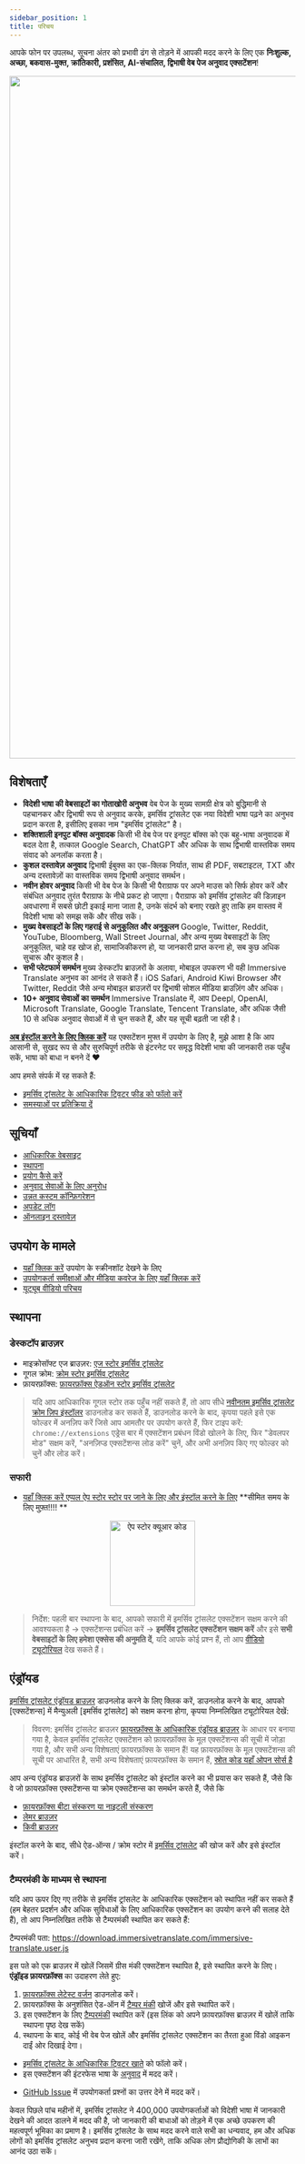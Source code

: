 ```yaml
---
sidebar_position: 1
title: परिचय
---
```


आपके फोन पर उपलब्ध, सूचना अंतर को प्रभावी ढंग से तोड़ने में आपकी मदद करने के लिए एक **निःशुल्क, अच्छा, बकवास-मुक्त, क्रांतिकारी, प्रशंसित, AI-संचालित, द्विभाषी वेब पेज अनुवाद एक्सटेंशन**!

<img src="https://s.immersivetranslate.com/assets/introduce_en.jpg" width="1200"/>

## विशेषताएँ

- **विदेशी भाषा की वेबसाइटों का गोताखोरी अनुभव** वेब पेज के मुख्य सामग्री क्षेत्र को बुद्धिमानी से पहचानकर और द्विभाषी रूप से अनुवाद करके, इमर्सिव ट्रांसलेट एक नया विदेशी भाषा पढ़ने का अनुभव प्रदान करता है, इसीलिए इसका नाम "इमर्सिव ट्रांसलेट" है।
- **शक्तिशाली इनपुट बॉक्स अनुवादक** किसी भी वेब पेज पर इनपुट बॉक्स को एक बहु-भाषा अनुवादक में बदल देता है, तत्काल Google Search, ChatGPT और अधिक के साथ द्विभाषी वास्तविक समय संवाद को अनलॉक करता है।
- **कुशल दस्तावेज़ अनुवाद** द्विभाषी ईबुक्स का एक-क्लिक निर्यात, साथ ही PDF, सबटाइटल, TXT और अन्य दस्तावेज़ों का वास्तविक समय द्विभाषी अनुवाद समर्थन।
- **नवीन होवर अनुवाद** किसी भी वेब पेज के किसी भी पैराग्राफ पर अपने माउस को सिर्फ होवर करें और संबंधित अनुवाद तुरंत पैराग्राफ के नीचे प्रकट हो जाएगा। पैराग्राफ को इमर्सिव ट्रांसलेट की डिज़ाइन अवधारणा में सबसे छोटी इकाई माना जाता है, उनके संदर्भ को बनाए रखते हुए ताकि हम वास्तव में विदेशी भाषा को समझ सकें और सीख सकें।
- **मुख्य वेबसाइटों के लिए गहराई से अनुकूलित और अनुकूलन** Google, Twitter, Reddit, YouTube, Bloomberg, Wall Street Journal, और अन्य मुख्य वेबसाइटों के लिए अनुकूलित, चाहे वह खोज हो, सामाजिकीकरण हो, या जानकारी प्राप्त करना हो, सब कुछ अधिक सुचारू और कुशल है।
- **सभी प्लेटफार्म समर्थन** मुख्य डेस्कटॉप ब्राउज़रों के अलावा, मोबाइल उपकरण भी वही Immersive Translate अनुभव का आनंद ले सकते हैं। iOS Safari, Android Kiwi Browser और Twitter, Reddit जैसे अन्य मोबाइल ब्राउज़रों पर द्विभाषी सोशल मीडिया ब्राउज़िंग और अधिक।
- **10+ अनुवाद सेवाओं का समर्थन** Immersive Translate में, आप Deepl, OpenAI, Microsoft Translate, Google Translate, Tencent Translate, और अधिक जैसी 10 से अधिक अनुवाद सेवाओं में से चुन सकते हैं, और यह सूची बढ़ती जा रही है।

[**अब इंस्टॉल करने के लिए क्लिक करें**](/docs/installation/)
यह एक्सटेंशन मुफ्त में उपयोग के लिए है, मुझे आशा है कि आप आसानी से, सुखद रूप से और सुरुचिपूर्ण तरीके से इंटरनेट पर समृद्ध विदेशी भाषा की जानकारी तक पहुँच सकें, भाषा को बाधा न बनने दें ❤️

आप हमसे संपर्क में रह सकते हैं:

<!-- - [इमर्सिव ट्रांसलेट को ईमेल द्वारा सब्सक्राइब करें](https://immersivetranslate.substack.com/) समय पर नवीनतम अपडेट और (लाभ) प्राप्त करें। -->

- [इमर्सिव ट्रांसलेट के आधिकारिक ट्विटर फीड को फॉलो करें](https://twitter.com/immersivetrans)
  <!-- - [टेलीग्राम चैनल को फॉलो करें](https://t.me/immersivetranslate) नवीनतम समाचार प्राप्त करें! -->
  <!-- - [टेलीग्राम ग्रुप में शामिल हों](https://t.me/+rq848Z09nehlOTgx) सुविधाओं के बारे में चर्चा में भाग लेने के लिए। -->
- [समस्याओं पर प्रतिक्रिया दें](https://github.com/immersive-translate/immersive-translate/issues/)

## सूचियाँ

- [आधिकारिक वेबसाइट](https://immersivetranslate.com/en/?force=1)
- [स्थापना](/docs/installation/)
- [प्रयोग कैसे करें](/docs/usage/)
- [अनुवाद सेवाओं के लिए अनुरोध](/docs/services/)
- [उन्नत कस्टम कॉन्फ़िगरेशन](/docs/advanced/)
- [अपडेट लॉग](/docs/CHANGELOG/)
- [ऑनलाइन दस्तावेज़](/docs/)

## उपयोग के मामले

<!-- - [जानिए इमर्सिव ट्रांसलेट का एक महीने उपयोग करने के बाद उपयोगकर्ता श्याओ झांग के साथ क्या बदलाव हुए](#user-xiao-zhangs-story) -->

- [यहाँ क्लिक करें](/docs/usecase/) उपयोग के स्क्रीनशॉट देखने के लिए
- [उपयोगकर्ता समीक्षाओं और मीडिया कवरेज के लिए यहाँ क्लिक करें](/docs/review/)
- [यूट्यूब वीडियो परिचय](https://www.youtube.com/watch?v=SHznc5kQCM4&ab_channel=ImmersiveTranslate)

## स्थापना

### डेस्कटॉप ब्राउज़र

- माइक्रोसॉफ्ट एज ब्राउज़र: [एज स्टोर इमर्सिव ट्रांसलेट](https://microsoftedge.microsoft.com/addons/detail/amkbmndfnliijdhojkpoglbnaaahippg)
- गूगल क्रोम: [क्रोम स्टोर इमर्सिव ट्रांसलेट](https://chrome.google.com/webstore/detail/immersive-translate/bpoadfkcbjbfhfodiogcnhhhpibjhbnh)
- फ़ायरफ़ॉक्स: [फ़ायरफ़ॉक्स ऐडऑन स्टोर इमर्सिव ट्रांसलेट](https://addons.mozilla.org/firefox/addon/immersive-translate/)

> यदि आप आधिकारिक गूगल स्टोर तक पहुँच नहीं सकते हैं, तो आप सीधे [नवीनतम इमर्सिव ट्रांसलेट क्रोम ज़िप इंस्टॉलर](https://download.immersivetranslate.com/latest/chrome-immersive-translate.zip) डाउनलोड कर सकते हैं, डाउनलोड करने के बाद, कृपया पहले इसे एक फोल्डर में अनज़िप करें जिसे आप आमतौर पर उपयोग करते हैं, फिर टाइप करें: `chrome://extensions` एड्रेस बार में एक्सटेंशन प्रबंधन विंडो खोलने के लिए, फिर "डेवलपर मोड" सक्षम करें, "अनज़िप्ड एक्सटेंशन्स लोड करें" चुनें, और अभी अनज़िप किए गए फोल्डर को चुनें और लोड करें।

### सफारी

- [यहाँ क्लिक करें एप्पल ऐप स्टोर स्टोर पर जाने के लिए और इंस्टॉल करने के लिए](https://apps.apple.com/app/immersive-translate/id6447957425) \*\*सीमित समय के लिए मुफ़्त!!!! \*\*

<div align="center">
<img src="https://s.immersivetranslate.com/static/official-static/assets/immersive-app-store.png" width="150" alt="ऐप स्टोर क्यूआर कोड" />
</div>

> निर्देश: पहली बार स्थापना के बाद, आपको सफारी में इमर्सिव ट्रांसलेट एक्सटेंशन सक्षम करने की आवश्यकता है -> एक्सटेंशन्स प्रबंधित करें -> **इमर्सिव ट्रांसलेट एक्सटेंशन सक्षम करें** और इसे **सभी वेबसाइटों के लिए हमेशा एक्सेस की अनुमति दें**, यदि आपके कोई प्रश्न हैं, तो आप [वीडियो ट्यूटोरियल](https://s.immersivetranslate.com/videos/ios_safari_turorial_en.mp4) देख सकते हैं।

## एंड्रॉयड

[इमर्सिव ट्रांसलेट एंड्रॉयड ब्राउज़र](/android/) डाउनलोड करने के लिए क्लिक करें, डाउनलोड करने के बाद, आपको [एक्सटेंशन्स] में मैन्युअली [इमर्सिव ट्रांसलेट] को सक्षम करना होगा, कृपया निम्नलिखित ट्यूटोरियल देखें:

<!-- <video controls style={{width:"100%", maxWidth:"350px"}} src="https://s.immersivetranslate.com/videos/android-installation.mp4"></video> -->

> विवरण: इमर्सिव ट्रांसलेट ब्राउज़र [फ़ायरफ़ॉक्स के आधिकारिक एंड्रॉयड ब्राउज़र](https://www.mozilla.org/firefox/browsers/mobile/android/) के आधार पर बनाया गया है, केवल इमर्सिव ट्रांसलेट एक्सटेंशन को फ़ायरफ़ॉक्स के मूल एक्सटेंशन्स की सूची में जोड़ा गया है, और सभी अन्य विशेषताएं फ़ायरफ़ॉक्स के समान हैं! यह फ़ायरफ़ॉक्स के मूल एक्सटेंशन्स की सूची पर आधारित है, सभी अन्य विशेषताएं फ़ायरफ़ॉक्स के समान हैं, [स्रोत कोड यहाँ ओपन सोर्स है](https://github.com/immersive-translate/firefox-android)

आप अन्य एंड्रॉयड ब्राउज़रों के साथ इमर्सिव ट्रांसलेट को इंस्टॉल करने का भी प्रयास कर सकते हैं, जैसे कि वे जो फ़ायरफ़ॉक्स एक्सटेंशन्स या क्रोम एक्सटेंशन्स का समर्थन करते हैं, जैसे कि

- [फ़ायरफ़ॉक्स बीटा संस्करण या नाइटली संस्करण](https://www.mozilla.org/firefox/channel/android/)
- [लेमर ब्राउज़र](https://lemurbrowser.com/)
- [किवी ब्राउज़र](https://kiwibrowser.com/)

इंस्टॉल करने के बाद, सीधे ऐड-ऑन्स / क्रोम स्टोर में [इमर्सिव ट्रांसलेट](https://chrome.google.com/webstore/detail/immersive-translate/bpoadfkcbjbfhfodiogcnhhhpibjhbnh) की खोज करें और इसे इंस्टॉल करें।

### टैम्परमंकी के माध्यम से स्थापना

यदि आप ऊपर दिए गए तरीके से इमर्सिव ट्रांसलेट के आधिकारिक एक्सटेंशन को स्थापित नहीं कर सकते हैं (हम बेहतर प्रदर्शन और अधिक सुविधाओं के लिए आधिकारिक एक्सटेंशन का उपयोग करने की सलाह देते हैं), तो आप निम्नलिखित तरीके से टैम्परमंकी स्थापित कर सकते हैं:

टैम्परमंकी पता: https://download.immersivetranslate.com/immersive-translate.user.js

इस पते को एक ब्राउज़र में खोलें जिसमें ग्रीस मंकी एक्सटेंशन स्थापित है, इसे स्थापित करने के लिए। **एंड्रॉइड फ़ायरफ़ॉक्स** का उदाहरण लेते हुए:

1. [फ़ायरफ़ॉक्स लेटेस्ट वर्जन](https://www.mozilla.org/firefox/browsers/mobile/android/) डाउनलोड करें।
2. फ़ायरफ़ॉक्स के अनुशंसित ऐड-ऑन में [टैम्पर मंकी](https://www.tampermonkey.net/) खोजें और इसे स्थापित करें।
3. इस एक्सटेंशन के लिए [टैम्परमंकी](https://download.immersivetranslate.com/immersive-translate.user.js) स्थापित करें (इस लिंक को अपने फ़ायरफ़ॉक्स ब्राउज़र में खोलें ताकि स्थापना पृष्ठ देख सकें)
4. स्थापना के बाद, कोई भी वेब पेज खोलें और इमर्सिव ट्रांसलेट एक्सटेंशन का तैरता हुआ विंडो आइकन दाईं ओर दिखाई देगा।

<!--

## एक लंबा नोट

नमस्ते, मैं ओवेन हूँ, और मैंने खुद अतीत में अनगिनत स्वयंसेवकों द्वारा विकसित किए गए मुफ्त उपकरणों से लाभ उठाया है और इतना जीवनभर का ज्ञान प्राप्त किया है कि यह मेरी विश्वास को मजबूत करता है कि **समान** जानकारी तक पहुँचना हम सभी का सबसे महत्वपूर्ण अधिकार है। इसलिए मैंने कई मुफ्त द्विभाषी उपकरण बनाए हैं जो लोगों को अधिक प्रभावी ढंग से जानकारी तक पहुँचने में मदद करते हैं (जबकि हम उस दिन की प्रतीक्षा कर रहे हैं जब हम इन सहायताओं से दूर जा सकें)

आज तक, इमर्सिव ट्रांसलेट ने **400,000** से अधिक लोगों को विदेशी भाषा में जानकारी पढ़ने की आदत विकसित करने में मदद की है।

इमर्सिव ट्रांसलेट से पहले:

- सामान्य अनुवाद उपकरण सीधे अनुवाद प्रदर्शित करते हैं, और जब आपको कुछ समझ में नहीं आता तो आपको मूल और अनुवाद के बीच बार-बार स्विच करना पड़ता है।
- सामान्य अनुवाद उपकरण केवल अपने अनुवाद इंजनों का समर्थन करते हैं, जिनकी गुणवत्ता पर संदेह है और वे जिन भाषाओं का समर्थन करते हैं वह सीमित है
- सामान्य अनुवाद उपकरण केवल वेब पेज अनुवाद का समर्थन करते हैं, लेकिन हमारे पास ई-बुक्स, PDF, TXT, सबटाइटल फाइलें और अन्य दस्तावेज़ भी हैं जिनका अनुवाद किया जाना है!

इसलिए बहुत से लोग केवल तब अनुवाद उपकरणों का उपयोग करते हैं जब यह सबसे जरूरी होता है, और मैंने काफी समय तक अपने सिस्टम के साथ आए अनुवाद का उपयोग किया -- जब तक कि मैंने 'लिटिल वुमन' की एक द्विभाषी प्रति पढ़ी नहीं।

मुझे अभी एहसास हुआ कि द्विभाषी पढ़ाई का अनुभव कितना महत्वपूर्ण है:
- मैं मूल संदेश पढ़ सकता हूँ।
- मैं जल्दी से अनुवाद पर भी नज़र डाल सकता हूँ और जब मुझे कुछ समझ में नहीं आता, तो मैं तुरंत मूल पाठ की जाँच करता हूँ।
- पढ़ते समय अंग्रेजी सीखें!
- विदेशी भाषा के कार्यों से डरना बंद करें और विदेशी भाषा के कार्यों को पढ़ने की आदत विकसित करें।

इसलिए इमर्सिव ट्रांसलेट [का जन्म हुआ](https://twitter.com/OwenYoungZh/status/1588792579596111872), और मुझे उम्मीद नहीं थी कि जैसे ही यह जारी हुआ, अनगिनत लोग जिनकी जरूरतें मेरे जैसी थीं, उन्होंने उच्च आवृत्ति के साथ विदेशी भाषा की जानकारी पढ़ने के लिए इमर्सिव ट्रांसलेट का उपयोग शुरू कर दिया:

[![स्टार हिस्ट्री चार्ट](https://api.star-history.com/svg?repos=immersive-translate/immersive-translate\&type=Date)](https://star-history.com/#immersive-translate/immersive-translate\&Date)

फिर हम कदम दर कदम विभिन्न पढ़ने की जरूरतों के लिए अनुकूलन करते गए, जिसमें पीडीएफ फाइलों का वास्तविक समय में अनुवाद करने का समर्थन, ईपब ई-पुस्तकों का वास्तविक समय में अनुवाद और निर्माण का समर्थन, उपशीर्षक फाइलों, टीएक्सटी फाइलों आदि का समर्थन शामिल है।

समय कठिन हैं, और हम जानते हैं कि हर कोई अधिक से अधिक उपकरणों और सामग्री के लिए भुगतान करने का खर्च नहीं उठा सकता, इसलिए हम इस उपकरण को उन सभी के लिए मुफ्त में उपलब्ध करा रहे हैं जिन्हें इसकी आवश्यकता है, और हम दृढ़ता से मानते हैं कि जानकारी तक समान पहुँच हम सभी का सबसे अधिकार है।

## प्रायोजन विवरण

इस समय हमें वित्तीय सहायता की आवश्यकता नहीं है, लेकिन आप इन चीजों को करके अभी भी मदद कर सकते हैं:

आप अभी भी हमारी मदद के लिए ये चीजें कर सकते हैं:

- अपने आस-पास के मित्रों और परिवार को इमर्सिव ट्रांसलेट की सिफारिश करें।
- विदेशी भाषाओं में जानकारी पढ़ने की आदत विकसित करें।
- [क्रोम स्टोर](https://chrome.google.com/webstore/detail/immersive-translate/bpoadfkcbjbfhfodiogcnhhhpibjhbnh), [एज स्टोर](https://microsoftedge.microsoft.com/addons/detail/immersive-translate-web-/amkbmndfnliijdhojkpoglbnaaahippg), [एप्पल ऐप स्टोर](https://apps.apple.com/app/id6447957425), [फायरफॉक्स स्टोर](https://addons.mozilla.org/firefox/addon/immersive-translate/) में एक्सटेंशन का मूल्यांकन करें।
- निम्नलिखित वैकल्पिक है:
<!-- - [आधिकारिक इमर्सिव ट्रांसलेट ईमेल की सदस्यता लें](https://immersivetranslate.substack.com/) -->
<!-- - [टेलीग्राम चैनल में शामिल हों](https://t.me/immersivetranslate) -->

- [इमर्सिव ट्रांसलेट के आधिकारिक ट्विटर खाते](https://twitter.com/immersivetrans) को फॉलो करें।
- इस एक्सटेंशन की इंटरफेस भाषा के [अनुवाद](https://crowdin.com/project/immersive-translate) में मदद करें।
<!-- - [टेलीग्राम ग्रुप्स](https://t.me/+rq848Z09nehlOTgx) में उपयोगकर्ता प्रश्नों का उत्तर देने में मदद करें। -->
- [GitHub Issue](https://github.com/immersive-translate/immersive-translate/issues) में उपयोगकर्ता प्रश्नों का उत्तर देने में मदद करें।

केवल पिछले पांच महीनों में, इमर्सिव ट्रांसलेट ने 400,000 उपयोगकर्ताओं को विदेशी भाषा में जानकारी देखने की आदत डालने में मदद की है, जो जानकारी की बाधाओं को तोड़ने में एक अच्छे उपकरण की महत्वपूर्ण भूमिका का प्रमाण है। इमर्सिव ट्रांसलेट के साथ मदद करने वाले सभी का धन्यवाद, हम और अधिक लोगों को इमर्सिव ट्रांसलेट अनुभव प्रदान करना जारी रखेंगे, ताकि अधिक लोग प्रौद्योगिकी के लाभों का आनंद उठा सकें।
